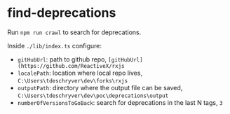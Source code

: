 # find-deprecations

Run `npm run crawl` to search for deprecations.

Inside `./lib/index.ts` configure:

- `gitHubUrl`: path to github repo, `[gitHubUrl](https://github.com/ReactiveX/rxjs`
- `localePath`: location where local repo lives, `C:\Users\tdeschryver\dev\forks\rxjs`
- `outputPath`: directory where the output file can be saved, `C:\Users\tdeschryver\dev\poc\deprecations\output`
- `numberOfVersionsToGoBack`: search for deprecations in the last N tags, `3`
